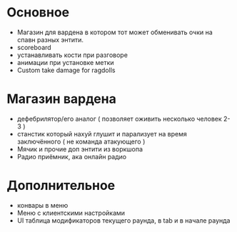 # Основное
- Магазин для вардена в котором тот может обменивать очки на спавн разных энтити.
- scoreboard
- устанавливать кости при разговоре
- анимации при установке метки
- Custom take damage for ragdolls

# Магазин вардена
- дефебрилятор/его аналог ( позволяет оживить несколько человек 2-3 )
- станстик который нахуй глушит и парализует на время заключённого ( не команда атакующего )
- Мячик и прочие доп энтити из воркшопа
- Радио приёмник, ака онлайн радио

# Дополнительное
- конвары в меню
- Меню с клиентскими настройками
- UI таблица модификаторов текущего раунда, в tab и в начале раунда